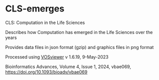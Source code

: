 # CLS-emerges
CLS: Computation in the Life Sciences

Describes how Computation has emerged in the Life Sciences over the years

Provides data files in json format (gzip) and graphics files in png format

Processed using [VOSviewer](https://www.vosviewer.com/) v 1.6.19, 9-May-2023

Bioinformatics Advances, Volume 4, Issue 1, 2024, vbae069, https://doi.org/10.1093/bioadv/vbae069
